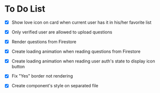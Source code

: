 # To Do List

- [x] Show love icon on card when current user has it in his/her favorite list

- [x] Only verified user are allowed to upload questions

- [x] Render questions from Firestore
- [x] Create loading animation when reading questions from Firestore

- [x] Create loading animation when reading user auth's state to display icon button
- [x] Fix "Yes" border not rendering

- [x] Create component's style on separated file
